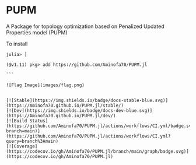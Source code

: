 # PUPM

A Package for topology optimization based on Penalized Updated Properties model (PUPM)

To install

````
julia> ]

(@v1.11) pkg> add https://github.com/Aminofa70/PUPM.jl

```

![Flag Image](images/flag.png)


[![Stable](https://img.shields.io/badge/docs-stable-blue.svg)](https://Aminofa70.github.io/PUPM.jl/stable/)
[![Dev](https://img.shields.io/badge/docs-dev-blue.svg)](https://Aminofa70.github.io/PUPM.jl/dev/)
[![Build Status](https://github.com/Aminofa70/PUPM.jl/actions/workflows/CI.yml/badge.svg?branch=main)](https://github.com/Aminofa70/PUPM.jl/actions/workflows/CI.yml?query=branch%3Amain)
[![Coverage](https://codecov.io/gh/Aminofa70/PUPM.jl/branch/main/graph/badge.svg)](https://codecov.io/gh/Aminofa70/PUPM.jl)
